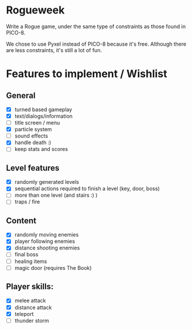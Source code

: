 # Rogueweek

Write a Rogue game, under the same type of constraints as those found in PICO-8.

We chose to use Pyxel instead of PICO-8 because it's free. Although there are
less constraints, it's still a lot of fun.


# Features to implement / Wishlist

## General
- [X] turned based gameplay
- [X] text/dialogs/information
- [ ] title screen / menu
- [X] particle system
- [ ] sound effects
- [X] handle death :)
- [ ] keep stats and scores
 
## Level features
- [X] randomly generated levels
- [X] sequential actions required to finish a level (key, door, boss)
- [ ] more than one level (and stairs :) )
- [ ] traps / fire

## Content
- [X] randomly moving enemies
- [X] player following enemies
- [X] distance shooting enemies
- [ ] final boss
- [ ] healing items
- [ ] magic door (requires The Book)

## Player skills:
- [X] melee attack
- [X] distance attack
- [X] teleport
- [ ] thunder storm
